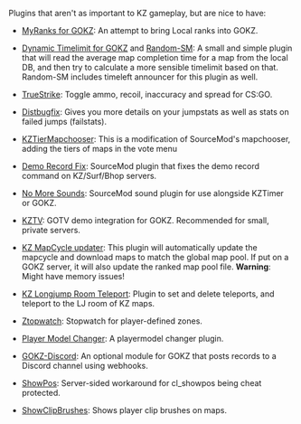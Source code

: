 Plugins that aren't as important to KZ gameplay, but are nice to have:

- [MyRanks for GOKZ](https://github.com/walliski/myranks-for-gokz): An attempt to bring Local ranks into GOKZ.

- [Dynamic Timelimit for GOKZ](https://github.com/walliski/dyntim-for-gokz) and [Random-SM](https://github.com/walliski/random-sm): A small and simple plugin that will read the average map completion time for a map from the local DB, and then try to calculate a more sensible timelimit based on that. Random-SM includes timeleft announcer for this plugin as well.

- [TrueStrike](https://github.com/zer0k-z/TrueStrike): Toggle ammo, recoil, inaccuracy and spread for CS:GO.

- [Distbugfix](https://bitbucket.org/GameChaos/distbug): Gives you more details on your jumpstats as well as stats on failed jumps (failstats).

- [KZTierMapchooser](https://github.com/Kidev/KZTierMapchooser): This is a modification of SourceMod's mapchooser, adding the tiers of maps in the vote menu

- [Demo Record Fix](https://github.com/zer0k-z/demo-record-fix): SourceMod plugin that fixes the demo record command on KZ/Surf/Bhop servers.

- [No More Sounds](https://github.com/Szwagi/no-more-sounds): SourceMod sound plugin for use alongside KZTimer or GOKZ.

- [KZTV](https://github.com/zer0k-z/kztv): GOTV demo integration for GOKZ. Recommended for small, private servers.

- [KZ MapCycle updater](https://github.com/szwagi/kz-mapcycle-updater): This plugin will automatically update the mapcycle and download maps to match the global map pool. If put on a GOKZ server, it will also update the ranked map pool file. 
**Warning**: Might have memory issues!

- [KZ Longjump Room Teleport](https://github.com/1zc/KZ-LJ-Teleport/): Plugin to set and delete teleports, and teleport to the LJ room of KZ maps.

- [Ztopwatch](https://bitbucket.org/GameChaos/zone-stopwatch): Stopwatch for player-defined zones.

- [Player Model Changer](https://bitbucket.org/GameChaos/player-model-changer): A playermodel changer plugin.

- [GOKZ-Discord](https://github.com/zer0k-z/gokz-discord): An optional module for GOKZ that posts records to a Discord channel using webhooks.

- [ShowPos](https://github.com/zer0k-z/gokz-discord): Server-sided workaround for cl_showpos being cheat protected.

- [ShowClipBrushes](https://github.com/GAMMACASE/ShowPlayerClips): Shows player clip brushes on maps.
